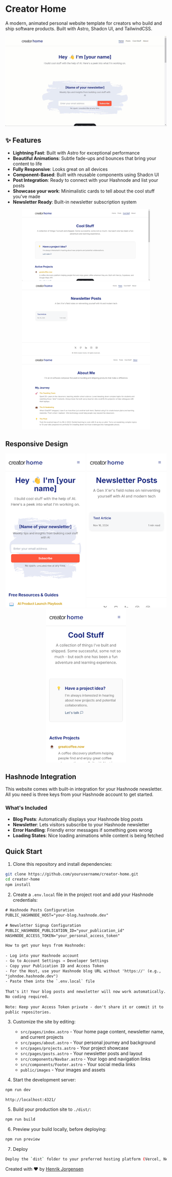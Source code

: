 # Creator Home

A modern, animated personal website template for creators who build and ship software products. Built with Astro, Shadcn UI, and TailwindCSS.

![Creator Home Demo](public/images/docs/hero.gif)

## ✨ Features

- **Lightning Fast**: Built with Astro for exceptional performance
- **Beautiful Animations**: Subtle fade-ups and bounces that bring your content to life
- **Fully Responsive**: Looks great on all devices
- **Component-Based**: Built with reusable components using Shadcn UI
- **Post Integration**: Ready to connect with your Hashnode and list your posts
- **Showcase your work**: Minimalistic cards to tell about the cool stuff you've made
- **Newsletter Ready**: Built-in newsletter subscription system

<div align="center">
  <img src="public/images/docs/features/projects.png" width="400" alt="Projects" />
  <img src="public/images/docs/features/posts.png" width="400" alt="Posts Integration" />
  <img src="public/images/docs/features/about.png" width="400" alt="About" />
</div>

## Responsive Design

<div align="center">
  <img src="public/images/docs/mobile/mobile-home.png" width="250" alt="Mobile Home" />
  <img src="public/images/docs/mobile/mobile-posts.png" width="250" alt="Mobile Posts" />
  <img src="public/images/docs/mobile/mobile-projects.png" width="250" alt="Mobile Projects" />
</div>

## Hashnode Integration

This website comes with built-in integration for your Hashnode newsletter. All you need is three keys from your Hashnode account to get started.

### What's Included
- **Blog Posts**: Automatically displays your Hashnode blog posts
- **Newsletter**: Lets visitors subscribe to your Hashnode newsletter
- **Error Handling**: Friendly error messages if something goes wrong
- **Loading States**: Nice loading animations while content is being fetched

## Quick Start

1. Clone this repository and install dependencies:
```bash
git clone https://github.com/yourusername/creator-home.git
cd creator-home
npm install
```

2. Create a `.env.local` file in the project root and add your Hashnode credentials:
```env
# Hashnode Posts Configuration
PUBLIC_HASHNODE_HOST="your-blog.hashnode.dev"

# Newsletter Signup Configuration
PUBLIC_HASHNODE_PUBLICATION_ID="your_publication_id"
HASHNODE_ACCESS_TOKEN="your_personal_access_token"
```

    How to get your keys from Hashnode:

    - Log into your Hashnode account
    - Go to Account Settings → Developer Settings
    - Copy your Publication ID and Access Token
    - For the Host, use your Hashnode blog URL without 'https://' (e.g., "johndoe.hashnode.dev")
    - Paste them into the `.env.local` file

    That's it! Your blog posts and newsletter will now work automatically. No coding required.

    Note: Keep your Access Token private - don't share it or commit it to public repositories.

3. Customize the site by editing:
   - `src/pages/index.astro` - Your home page content, newsletter name, and current projects
   - `src/pages/about.astro` - Your personal journey and background
   - `src/pages/projects.astro` - Your project showcase
   - `src/pages/posts.astro` - Your newsletter posts and layout
   - `src/components/Navbar.astro` - Your logo and navigation links
   - `src/components/Footer.astro` - Your social media links
   - `public/images` - Your images and assets

4. Start the development server:
```bash
npm run dev
```

    http://localhost:4321/

5. Build your production site to `./dist/`:
```bash
npm run build
```

6. Preview your build locally, before deploying:
```bash
npm run preview
```

7. Deploy
```bash
Deploy the `dist` folder to your preferred hosting platform (Vercel, Netlify, etc.)
```

Created with ❤️ by [Henrik Jorgensen](https://github.com/henrik-jorgensen)
